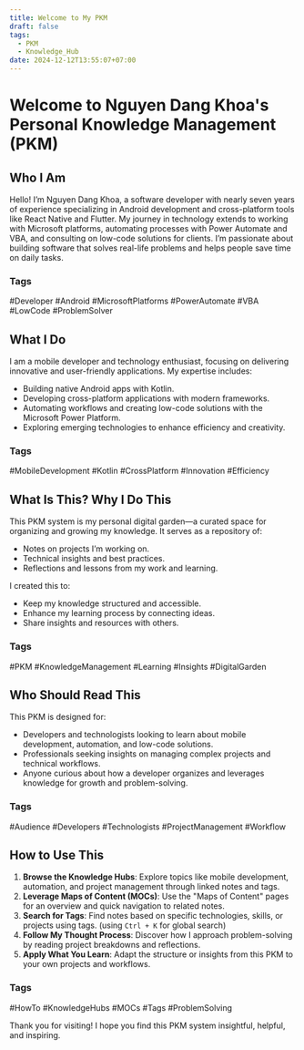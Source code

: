```yaml
---
title: Welcome to My PKM
draft: false
tags:
  - PKM
  - Knowledge_Hub
date: 2024-12-12T13:55:07+07:00
---
```

# Welcome to Nguyen Dang Khoa's Personal Knowledge Management (PKM)

## Who I Am
Hello! I’m Nguyen Dang Khoa, a software developer with nearly seven years of experience specializing in Android development and cross-platform tools like React Native and Flutter. My journey in technology extends to working with Microsoft platforms, automating processes with Power Automate and VBA, and consulting on low-code solutions for clients. I’m passionate about building software that solves real-life problems and helps people save time on daily tasks.

### Tags
#Developer #Android #MicrosoftPlatforms #PowerAutomate #VBA #LowCode #ProblemSolver

## What I Do
I am a mobile developer and technology enthusiast, focusing on delivering innovative and user-friendly applications. My expertise includes:
- Building native Android apps with Kotlin.
- Developing cross-platform applications with modern frameworks.
- Automating workflows and creating low-code solutions with the Microsoft Power Platform.
- Exploring emerging technologies to enhance efficiency and creativity.

### Tags
#MobileDevelopment #Kotlin #CrossPlatform #Innovation #Efficiency

## What Is This? Why I Do This
This PKM system is my personal digital garden—a curated space for organizing and growing my knowledge. It serves as a repository of:
- Notes on projects I’m working on.
- Technical insights and best practices.
- Reflections and lessons from my work and learning.

I created this to:
- Keep my knowledge structured and accessible.
- Enhance my learning process by connecting ideas.
- Share insights and resources with others.

### Tags
#PKM #KnowledgeManagement #Learning #Insights #DigitalGarden

## Who Should Read This
This PKM is designed for:
- Developers and technologists looking to learn about mobile development, automation, and low-code solutions.
- Professionals seeking insights on managing complex projects and technical workflows.
- Anyone curious about how a developer organizes and leverages knowledge for growth and problem-solving.

### Tags
#Audience #Developers #Technologists #ProjectManagement #Workflow

## How to Use This
1. **Browse the Knowledge Hubs**: Explore topics like mobile development, automation, and project management through linked notes and tags.
2. **Leverage Maps of Content (MOCs)**: Use the "Maps of Content" pages for an overview and quick navigation to related notes.
3. **Search for Tags**: Find notes based on specific technologies, skills, or projects using tags. (using `Ctrl + K` for global search)
4. **Follow My Thought Process**: Discover how I approach problem-solving by reading project breakdowns and reflections.
5. **Apply What You Learn**: Adapt the structure or insights from this PKM to your own projects and workflows.

### Tags
#HowTo #KnowledgeHubs #MOCs #Tags #ProblemSolving

Thank you for visiting! I hope you find this PKM system insightful, helpful, and inspiring.

